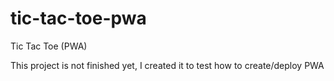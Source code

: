 # tic-tac-toe-pwa
Tic Tac Toe (PWA)

This project is not finished yet, I created it to test how to create/deploy PWA
